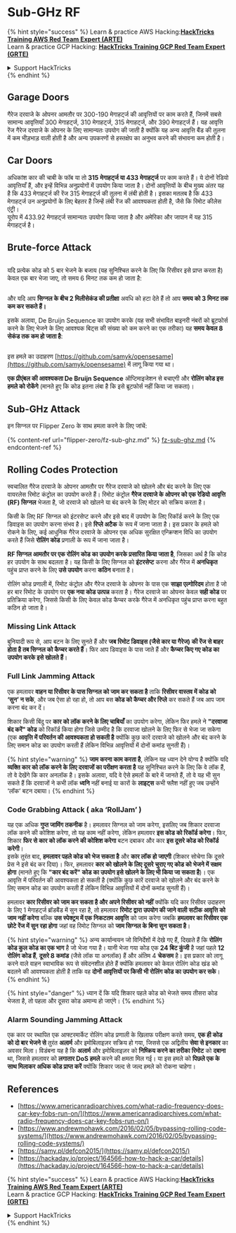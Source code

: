 # Sub-GHz RF

{% hint style="success" %}
Learn & practice AWS Hacking:<img src="/.gitbook/assets/arte.png" alt="" data-size="line">[**HackTricks Training AWS Red Team Expert (ARTE)**](https://training.hacktricks.xyz/courses/arte)<img src="/.gitbook/assets/arte.png" alt="" data-size="line">\
Learn & practice GCP Hacking: <img src="/.gitbook/assets/grte.png" alt="" data-size="line">[**HackTricks Training GCP Red Team Expert (GRTE)**<img src="/.gitbook/assets/grte.png" alt="" data-size="line">](https://training.hacktricks.xyz/courses/grte)

<details>

<summary>Support HackTricks</summary>

* Check the [**subscription plans**](https://github.com/sponsors/carlospolop)!
* **Join the** 💬 [**Discord group**](https://discord.gg/hRep4RUj7f) or the [**telegram group**](https://t.me/peass) or **follow** us on **Twitter** 🐦 [**@hacktricks\_live**](https://twitter.com/hacktricks\_live)**.**
* **Share hacking tricks by submitting PRs to the** [**HackTricks**](https://github.com/carlospolop/hacktricks) and [**HackTricks Cloud**](https://github.com/carlospolop/hacktricks-cloud) github repos.

</details>
{% endhint %}

## Garage Doors

गैरेज दरवाजे के ओपनर आमतौर पर 300-190 मेगाहर्ट्ज की आवृत्तियों पर काम करते हैं, जिनमें सबसे सामान्य आवृत्तियाँ 300 मेगाहर्ट्ज, 310 मेगाहर्ट्ज, 315 मेगाहर्ट्ज, और 390 मेगाहर्ट्ज हैं। यह आवृत्ति रेंज गैरेज दरवाजे के ओपनर के लिए सामान्यतः उपयोग की जाती है क्योंकि यह अन्य आवृत्ति बैंड की तुलना में कम भीड़भाड़ वाली होती है और अन्य उपकरणों से हस्तक्षेप का अनुभव करने की संभावना कम होती है।

## Car Doors

अधिकांश कार की चाबी के फॉब या तो **315 मेगाहर्ट्ज या 433 मेगाहर्ट्ज** पर काम करते हैं। ये दोनों रेडियो आवृत्तियाँ हैं, और इन्हें विभिन्न अनुप्रयोगों में उपयोग किया जाता है। दोनों आवृत्तियों के बीच मुख्य अंतर यह है कि 433 मेगाहर्ट्ज की रेंज 315 मेगाहर्ट्ज की तुलना में लंबी होती है। इसका मतलब है कि 433 मेगाहर्ट्ज उन अनुप्रयोगों के लिए बेहतर है जिन्हें लंबी रेंज की आवश्यकता होती है, जैसे कि रिमोट कीलेस एंट्री।\
यूरोप में 433.92 मेगाहर्ट्ज सामान्यतः उपयोग किया जाता है और अमेरिका और जापान में यह 315 मेगाहर्ट्ज है।

## **Brute-force Attack**

<figure><img src="../../.gitbook/assets/image (1084).png" alt=""><figcaption></figcaption></figure>

यदि प्रत्येक कोड को 5 बार भेजने के बजाय (यह सुनिश्चित करने के लिए कि रिसीवर इसे प्राप्त करता है) केवल एक बार भेजा जाए, तो समय 6 मिनट तक कम हो जाता है:

<figure><img src="../../.gitbook/assets/image (622).png" alt=""><figcaption></figcaption></figure>

और यदि आप **सिग्नल के बीच 2 मिलीसेकंड की प्रतीक्षा** अवधि को हटा देते हैं तो आप **समय को 3 मिनट तक कम कर सकते हैं।**

इसके अलावा, De Bruijn Sequence का उपयोग करके (यह सभी संभावित बाइनरी नंबरों को ब्रूटफोर्स करने के लिए भेजने के लिए आवश्यक बिट्स की संख्या को कम करने का एक तरीका) यह **समय केवल 8 सेकंड तक कम हो जाता है**:

<figure><img src="../../.gitbook/assets/image (583).png" alt=""><figcaption></figcaption></figure>

इस हमले का उदाहरण [https://github.com/samyk/opensesame](https://github.com/samyk/opensesame) में लागू किया गया था।

**एक प्रीएंबल की आवश्यकता De Bruijn Sequence** ऑप्टिमाइजेशन से बचाएगी और **रोलिंग कोड इस हमले को रोकेंगे** (मानते हुए कि कोड इतना लंबा है कि इसे ब्रूटफोर्स नहीं किया जा सकता)।

## Sub-GHz Attack

इन सिग्नल पर Flipper Zero के साथ हमला करने के लिए जांचें:

{% content-ref url="flipper-zero/fz-sub-ghz.md" %}
[fz-sub-ghz.md](flipper-zero/fz-sub-ghz.md)
{% endcontent-ref %}

## Rolling Codes Protection

स्वचालित गैरेज दरवाजे के ओपनर आमतौर पर गैरेज दरवाजे को खोलने और बंद करने के लिए एक वायरलेस रिमोट कंट्रोल का उपयोग करते हैं। रिमोट कंट्रोल **गैरेज दरवाजे के ओपनर को एक रेडियो आवृत्ति (RF) सिग्नल** भेजता है, जो दरवाजे को खोलने या बंद करने के लिए मोटर को सक्रिय करता है।

किसी के लिए RF सिग्नल को इंटरसेप्ट करने और इसे बाद में उपयोग के लिए रिकॉर्ड करने के लिए एक डिवाइस का उपयोग करना संभव है। इसे **रिप्ले अटैक** के रूप में जाना जाता है। इस प्रकार के हमले को रोकने के लिए, कई आधुनिक गैरेज दरवाजे के ओपनर एक अधिक सुरक्षित एन्क्रिप्शन विधि का उपयोग करते हैं जिसे **रोलिंग कोड** प्रणाली के रूप में जाना जाता है।

**RF सिग्नल आमतौर पर एक रोलिंग कोड का उपयोग करके प्रसारित किया जाता है**, जिसका अर्थ है कि कोड हर उपयोग के साथ बदलता है। यह किसी के लिए सिग्नल को **इंटरसेप्ट** करना और गैरेज में **अनधिकृत** पहुंच प्राप्त करने के लिए **उसे उपयोग** करना **कठिन** बनाता है।

रोलिंग कोड प्रणाली में, रिमोट कंट्रोल और गैरेज दरवाजे के ओपनर के पास एक **साझा एल्गोरिदम** होता है जो हर बार रिमोट के उपयोग पर **एक नया कोड उत्पन्न** करता है। गैरेज दरवाजे का ओपनर केवल **सही कोड** पर प्रतिक्रिया करेगा, जिससे किसी के लिए केवल कोड कैप्चर करके गैरेज में अनधिकृत पहुंच प्राप्त करना बहुत कठिन हो जाता है।

### **Missing Link Attack**

बुनियादी रूप से, आप बटन के लिए सुनते हैं और **जब रिमोट डिवाइस (जैसे कार या गैरेज) की रेंज से बाहर होता है तब सिग्नल को कैप्चर करते हैं**। फिर आप डिवाइस के पास जाते हैं और **कैप्चर किए गए कोड का उपयोग करके इसे खोलते हैं**।

### Full Link Jamming Attack

एक हमलावर **वाहन या रिसीवर के पास सिग्नल को जाम कर सकता है** ताकि **रिसीवर वास्तव में कोड को ‘सुन’ न सके**, और जब ऐसा हो रहा हो, तो आप बस **कोड को कैप्चर और रिप्ले** कर सकते हैं जब आप जाम करना बंद कर दें।

शिकार किसी बिंदु पर **कार को लॉक करने के लिए चाबियाँ** का उपयोग करेगा, लेकिन फिर हमले ने **"दरवाजा बंद करें" कोड** को रिकॉर्ड किया होगा जिसे उम्मीद है कि दरवाजा खोलने के लिए फिर से भेजा जा सकेगा (एक **आवृत्ति में परिवर्तन की आवश्यकता हो सकती है** क्योंकि कुछ कारें दरवाजे को खोलने और बंद करने के लिए समान कोड का उपयोग करती हैं लेकिन विभिन्न आवृत्तियों में दोनों कमांड सुनती हैं)।

{% hint style="warning" %}
**जाम करना काम करता है**, लेकिन यह ध्यान देने योग्य है क्योंकि यदि **व्यक्ति कार को लॉक करने के लिए दरवाजों का परीक्षण करता है** यह सुनिश्चित करने के लिए कि वे लॉक हैं, तो वे देखेंगे कि कार अनलॉक है। इसके अलावा, यदि वे ऐसे हमलों के बारे में जानते हैं, तो वे यह भी सुन सकते हैं कि दरवाजों ने कभी लॉक **ध्वनि** नहीं बनाई या कारों के **लाइट्स** कभी फ्लैश नहीं हुए जब उन्होंने ‘लॉक’ बटन दबाया।
{% endhint %}

### **Code Grabbing Attack ( aka ‘RollJam’ )**

यह एक अधिक **गुप्त जामिंग तकनीक** है। हमलावर सिग्नल को जाम करेगा, इसलिए जब शिकार दरवाजा लॉक करने की कोशिश करेगा, तो यह काम नहीं करेगा, लेकिन हमलावर **इस कोड को रिकॉर्ड करेगा**। फिर, शिकार **फिर से कार को लॉक करने की कोशिश करेगा** बटन दबाकर और कार **इस दूसरे कोड को रिकॉर्ड करेगी**।\
इसके तुरंत बाद, **हमलावर पहले कोड को भेज सकता है** और **कार लॉक हो जाएगी** (शिकार सोचेगा कि दूसरे प्रेस ने इसे बंद कर दिया)। फिर, हमलावर **कार को खोलने के लिए दूसरे चुराए गए कोड को भेजने में सक्षम होगा** (मानते हुए कि **"कार बंद करें" कोड का उपयोग इसे खोलने के लिए भी किया जा सकता है**)। एक आवृत्ति में परिवर्तन की आवश्यकता हो सकती है (क्योंकि कुछ कारें दरवाजे को खोलने और बंद करने के लिए समान कोड का उपयोग करती हैं लेकिन विभिन्न आवृत्तियों में दोनों कमांड सुनती हैं)।

हमलावर **कार रिसीवर को जाम कर सकता है और अपने रिसीवर को नहीं** क्योंकि यदि कार रिसीवर उदाहरण के लिए 1 मेगाहर्ट्ज ब्रॉडबैंड में सुन रहा है, तो हमलावर **रिमोट द्वारा उपयोग की जाने वाली सटीक आवृत्ति को जाम नहीं करेगा** बल्कि **उस स्पेक्ट्रम में एक निकटतम आवृत्ति** को जाम करेगा जबकि **हमलावर का रिसीवर एक छोटे रेंज में सुन रहा होगा** जहां वह रिमोट सिग्नल को **जाम सिग्नल के बिना सुन सकता है**।

{% hint style="warning" %}
अन्य कार्यान्वयन जो विनिर्देशों में देखे गए हैं, दिखाते हैं कि **रोलिंग कोड कुल कोड का एक भाग** है जो भेजा गया है। यानी भेजा गया कोड एक **24 बिट कुंजी** है जहां पहले **12 रोलिंग कोड हैं**, **दूसरे 8 कमांड** (जैसे लॉक या अनलॉक) हैं और अंतिम 4 **चेकसम** है। इस प्रकार को लागू करने वाले वाहन स्वाभाविक रूप से संवेदनशील होते हैं क्योंकि हमलावर को केवल रोलिंग कोड खंड को बदलने की आवश्यकता होती है ताकि वह **दोनों आवृत्तियों पर किसी भी रोलिंग कोड का उपयोग कर सके**।
{% endhint %}

{% hint style="danger" %}
ध्यान दें कि यदि शिकार पहले कोड को भेजते समय तीसरा कोड भेजता है, तो पहला और दूसरा कोड अमान्य हो जाएंगे।
{% endhint %}

### Alarm Sounding Jamming Attack

एक कार पर स्थापित एक आफ्टरमार्केट रोलिंग कोड प्रणाली के खिलाफ परीक्षण करते समय, **एक ही कोड को दो बार भेजने से** तुरंत **अलार्म** और इमोबिलाइज़र सक्रिय हो गया, जिससे एक अद्वितीय **सेवा से इनकार** का अवसर मिला। विडंबना यह है कि **अलार्म** और इमोबिलाइज़र को **निष्क्रिय करने का तरीका** **रिमोट** को **दबाना** था, जिससे हमलावर को **लगातार DoS हमले** करने की क्षमता मिल गई। या इस हमले को **पिछले एक के साथ मिलाकर अधिक कोड प्राप्त करें** क्योंकि शिकार जल्द से जल्द हमले को रोकना चाहेगा।

## References

* [https://www.americanradioarchives.com/what-radio-frequency-does-car-key-fobs-run-on/](https://www.americanradioarchives.com/what-radio-frequency-does-car-key-fobs-run-on/)
* [https://www.andrewmohawk.com/2016/02/05/bypassing-rolling-code-systems/](https://www.andrewmohawk.com/2016/02/05/bypassing-rolling-code-systems/)
* [https://samy.pl/defcon2015/](https://samy.pl/defcon2015/)
* [https://hackaday.io/project/164566-how-to-hack-a-car/details](https://hackaday.io/project/164566-how-to-hack-a-car/details)

{% hint style="success" %}
Learn & practice AWS Hacking:<img src="/.gitbook/assets/arte.png" alt="" data-size="line">[**HackTricks Training AWS Red Team Expert (ARTE)**](https://training.hacktricks.xyz/courses/arte)<img src="/.gitbook/assets/arte.png" alt="" data-size="line">\
Learn & practice GCP Hacking: <img src="/.gitbook/assets/grte.png" alt="" data-size="line">[**HackTricks Training GCP Red Team Expert (GRTE)**<img src="/.gitbook/assets/grte.png" alt="" data-size="line">](https://training.hacktricks.xyz/courses/grte)

<details>

<summary>Support HackTricks</summary>

* Check the [**subscription plans**](https://github.com/sponsors/carlospolop)!
* **Join the** 💬 [**Discord group**](https://discord.gg/hRep4RUj7f) or the [**telegram group**](https://t.me/peass) or **follow** us on **Twitter** 🐦 [**@hacktricks\_live**](https://twitter.com/hacktricks\_live)**.**
* **Share hacking tricks by submitting PRs to the** [**HackTricks**](https://github.com/carlospolop/hacktricks) and [**HackTricks Cloud**](https://github.com/carlospolop/hacktricks-cloud) github repos.

</details>
{% endhint %}
